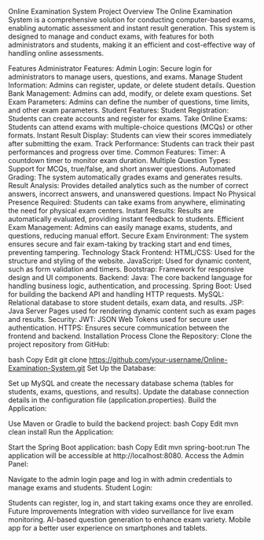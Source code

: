 Online Examination System
Project Overview
The Online Examination System is a comprehensive solution for conducting computer-based exams, enabling automatic assessment and instant result generation. This system is designed to manage and conduct exams, with features for both administrators and students, making it an efficient and cost-effective way of handling online assessments.

Features
Administrator Features:
Admin Login: Secure login for administrators to manage users, questions, and exams.
Manage Student Information: Admins can register, update, or delete student details.
Question Bank Management: Admins can add, modify, or delete exam questions.
Set Exam Parameters: Admins can define the number of questions, time limits, and other exam parameters.
Student Features:
Student Registration: Students can create accounts and register for exams.
Take Online Exams: Students can attend exams with multiple-choice questions (MCQs) or other formats.
Instant Result Display: Students can view their scores immediately after submitting the exam.
Track Performance: Students can track their past performances and progress over time.
Common Features:
Timer: A countdown timer to monitor exam duration.
Multiple Question Types: Support for MCQs, true/false, and short answer questions.
Automated Grading: The system automatically grades exams and generates results.
Result Analysis: Provides detailed analytics such as the number of correct answers, incorrect answers, and unanswered questions.
Impact
No Physical Presence Required: Students can take exams from anywhere, eliminating the need for physical exam centers.
Instant Results: Results are automatically evaluated, providing instant feedback to students.
Efficient Exam Management: Admins can easily manage exams, students, and questions, reducing manual effort.
Secure Exam Environment: The system ensures secure and fair exam-taking by tracking start and end times, preventing tampering.
Technology Stack
Frontend:
HTML/CSS: Used for the structure and styling of the website.
JavaScript: Used for dynamic content, such as form validation and timers.
Bootstrap: Framework for responsive design and UI components.
Backend:
Java: The core backend language for handling business logic, authentication, and processing.
Spring Boot: Used for building the backend API and handling HTTP requests.
MySQL: Relational database to store student details, exam data, and results.
JSP: Java Server Pages used for rendering dynamic content such as exam pages and results.
Security:
JWT: JSON Web Tokens used for secure user authentication.
HTTPS: Ensures secure communication between the frontend and backend.
Installation Process
Clone the Repository: Clone the project repository from GitHub:

bash
Copy
Edit
git clone https://github.com/your-username/Online-Examination-System.git
Set Up the Database:

Set up MySQL and create the necessary database schema (tables for students, exams, questions, and results).
Update the database connection details in the configuration file (application.properties).
Build the Application:

Use Maven or Gradle to build the backend project:
bash
Copy
Edit
mvn clean install
Run the Application:

Start the Spring Boot application:
bash
Copy
Edit
mvn spring-boot:run
The application will be accessible at http://localhost:8080.
Access the Admin Panel:

Navigate to the admin login page and log in with admin credentials to manage exams and students.
Student Login:

Students can register, log in, and start taking exams once they are enrolled.
Future Improvements
Integration with video surveillance for live exam monitoring.
AI-based question generation to enhance exam variety.
Mobile app for a better user experience on smartphones and tablets.
